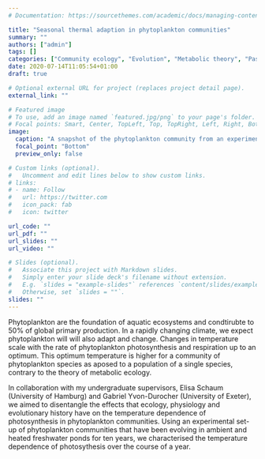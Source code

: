 ```yaml
---
# Documentation: https://sourcethemes.com/academic/docs/managing-content/

title: "Seasonal thermal adaption in phytoplankton communities"
summary: ""
authors: ["admin"]
tags: []
categories: ["Community ecology", "Evolution", "Metabolic theory", "Past"]
date: 2020-07-14T11:05:54+01:00
draft: true

# Optional external URL for project (replaces project detail page).
external_link: ""

# Featured image
# To use, add an image named `featured.jpg/png` to your page's folder.
# Focal points: Smart, Center, TopLeft, Top, TopRight, Left, Right, BottomLeft, Bottom, BottomRight.
image:
  caption: "A snapshot of the phytoplankton community from an experimentaly heated pond in October 2015"
  focal_point: "Bottom"
  preview_only: false

# Custom links (optional).
#   Uncomment and edit lines below to show custom links.
# links:
# - name: Follow
#   url: https://twitter.com
#   icon_pack: fab
#   icon: twitter

url_code: ""
url_pdf: ""
url_slides: ""
url_video: ""

# Slides (optional).
#   Associate this project with Markdown slides.
#   Simply enter your slide deck's filename without extension.
#   E.g. `slides = "example-slides"` references `content/slides/example-slides.md`.
#   Otherwise, set `slides = ""`.
slides: ""
---
```


Phytoplankton are the foundation of aquatic ecosystems and condtirubte to 50% of global primary production. In a rapidly changing climate, we expect phytoplankton will will also adapt and change. Changes in temperature scale with the rate of phytoplankton photosynthesis and respiration up to an optimum. This optimum temperature is higher for a community of phytoplankton species as aposed to a population of a single species, contrary to the theory of metabolic ecology.

In collaboration with my undergraduate supervisors, Elisa Schaum (University of Hamburg) and Gabriel Yvon-Durocher (University of Exeter), we aimed to disentangle the effects that ecology, physiology and evolutionary history have on the temperature dependence of photosynthesis in phytoplankton communities. Using an experimental set-up of phytoplankton communities that have been evolving in ambient and heated freshwater ponds for ten years, we characterised the temperature dependence of photosythesis over the course of a year.

